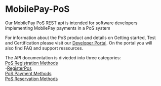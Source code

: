 # MobilePay-PoS
Our MobilePay PoS REST api  is intended for software developers implementing MobilePay payments in a PoS system

For information about the PoS product and details on Getting started, Test and Certification please visit our 
<a href="https://developer.mobilepay.dk/products/pos/">Developer Portal</a>. On the portal you will also find FAQ and support ressources.

The API documentation is divieded into three categories: <br>
<a href="PoS_Registration_Methods">PoS Registration Methods</a><br>
-<a href="PoS_Registration_Methods/RegisterPos">RegisterPos</a><br>
<a href="PoS_Payment_Methods">PoS Payment Methods</a><br>
<a href="PoS_Reservation_Methods">PoS Reservation Methods</a><br>
